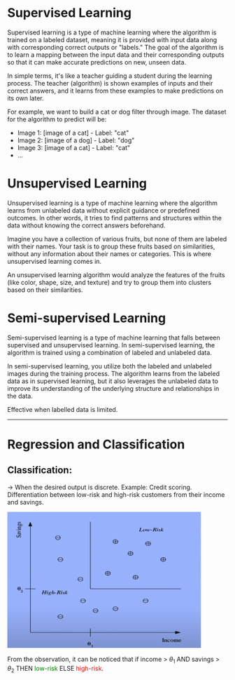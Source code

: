 # Supervised Learning
Supervised learning is a type of machine learning where the algorithm is trained on a labeled dataset, meaning it is provided with input data along with corresponding correct outputs or "labels." The goal of the algorithm is to learn a mapping between the input data and their corresponding outputs so that it can make accurate predictions on new, unseen data.

In simple terms, it's like a teacher guiding a student during the learning process. The teacher (algorithm) is shown examples of inputs and their correct answers, and it learns from these examples to make predictions on its own later.

For example, we want to build a cat or dog filter through image. The dataset for the algorithm to predict will be:

- Image 1: [image of a cat] - Label: "cat"
- Image 2: [image of a dog] - Label: "dog"
- Image 3: [image of a cat] - Label: "cat"
- ...

# Unsupervised Learning
Unsupervised learning is a type of machine learning where the algorithm learns from unlabeled data without explicit guidance or predefined outcomes. In other words, it tries to find patterns and structures within the data without knowing the correct answers beforehand.

Imagine you have a collection of various fruits, but none of them are labeled with their names. Your task is to group these fruits based on similarities, without any information about their names or categories. This is where unsupervised learning comes in.

An unsupervised learning algorithm would analyze the features of the fruits (like color, shape, size, and texture) and try to group them into clusters based on their similarities.

# Semi-supervised Learning
Semi-supervised learning is a type of machine learning that falls between supervised and unsupervised learning. In semi-supervised learning, the algorithm is trained using a combination of labeled and unlabeled data.

In semi-supervised learning, you utilize both the labeled and unlabeled images during the training process. The algorithm learns from the labeled data as in supervised learning, but it also leverages the unlabeled data to improve its understanding of the underlying structure and relationships in the data.

Effective when labelled data is limited.

---

# Regression and Classification

## Classification:
$\rightarrow$ When the desired output is discrete. 
Example: Credit scoring.
Differentiation between low-risk and high-risk customers from their income and savings.

![Alt text](image.png)

From the observation, it can be noticed that if income > $\theta_1$ AND savings > $\theta_2$ THEN <span style="color: green;">low-risk</span> ELSE <span style="color: red;">high-risk</span>.